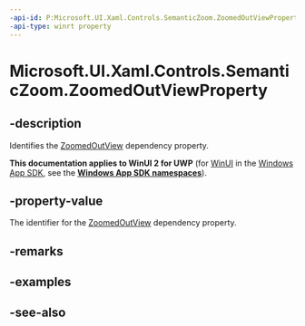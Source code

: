 ```yaml
---
-api-id: P:Microsoft.UI.Xaml.Controls.SemanticZoom.ZoomedOutViewProperty
-api-type: winrt property
---
```


<!-- Property syntax
public Windows.UI.Xaml.DependencyProperty ZoomedOutViewProperty { get; }
-->

# Microsoft.UI.Xaml.Controls.SemanticZoom.ZoomedOutViewProperty

## -description
Identifies the [ZoomedOutView](semanticzoom_zoomedoutview.md) dependency property.

**This documentation applies to WinUI 2 for UWP** (for [WinUI](/windows/apps/winui/winui3/) in the [Windows App SDK](/windows/apps/windows-app-sdk/), see the **[Windows App SDK namespaces](/windows/windows-app-sdk/api/winrt/)**).

## -property-value
The identifier for the [ZoomedOutView](semanticzoom_zoomedoutview.md) dependency property.

## -remarks

## -examples

## -see-also
